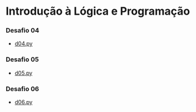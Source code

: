 # Introdução à Lógica e Programação
### Desafio 04
* [d04.py](https://github.com/felipemadu13/IFRN/blob/da5b1b2784c1a13b37b551f19fd5d8f97a6e669f/logica_programacao/desafio_04/d04.py)
### Desafio 05
* [d05.py](https://github.com/felipemadu13/IFRN/blob/da5b1b2784c1a13b37b551f19fd5d8f97a6e669f/logica_programacao/desafio_05/d05.py)
### Desafio 06
* [d06.py](https://github.com/felipemadu13/IFRN/blob/740b672d35b92e05bef3fcbc45378c597d71439e/logica_programacao/desafio_06/d06.py)
